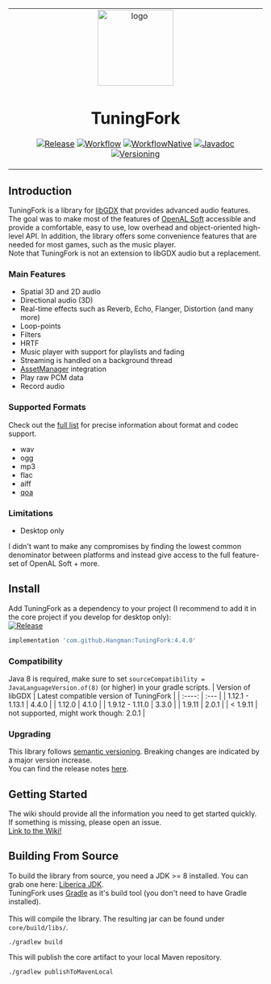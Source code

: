 <table align="center"><tr><td align="center" width="10000">
<img src="pageBin/logo.png" align="center" width="150" alt="logo">

# TuningFork

[![Release](https://jitpack.io/v/Hangman/TuningFork.svg)](https://jitpack.io/#Hangman/TuningFork)
[![Workflow](https://github.com/Hangman/TuningFork/actions/workflows/gradle.yml/badge.svg)](https://github.com/Hangman/TuningFork/actions/workflows/gradle.yml/badge.svg)
[![WorkflowNative](https://github.com/Hangman/TuningFork/actions/workflows/build_natives.yml/badge.svg)](https://github.com/Hangman/TuningFork/actions/workflows/build_natives.yml/badge.svg)
[![Javadoc](https://img.shields.io/badge/JavaDoc-Online-green)](https://Hangman.github.io/TuningFork/javadoc/)
[![Versioning](https://img.shields.io/badge/semver-2.0.0-blue)](https://semver.org/)

</td></tr></table>

## Introduction

TuningFork is a library for [libGDX](https://github.com/libgdx/libgdx) that provides advanced audio features. The goal
was to make most of the features of [OpenAL Soft](https://github.com/kcat/openal-soft) accessible and provide a
comfortable, easy to use, low overhead and object-oriented high-level API. In addition, the library offers some
convenience features that are needed for most games, such as the music player.<br>
Note that TuningFork is not an extension to libGDX audio but a replacement.

### Main Features

* Spatial 3D and 2D audio
* Directional audio (3D)
* Real-time effects such as Reverb, Echo, Flanger, Distortion (and many more)
* Loop-points
* Filters
* HRTF
* Music player with support for playlists and fading
* Streaming is handled on a background thread
* [AssetManager](https://libgdx.com/wiki/managing-your-assets) integration
* Play raw PCM data
* Record audio

### Supported Formats

Check out the [full list](https://github.com/Hangman/TuningFork/wiki/Supported-audio-formats-and-codecs) for precise
information about format and codec support.

* wav
* ogg
* mp3
* flac
* aiff
* [qoa](https://qoaformat.org/)

### Limitations

* Desktop only

I didn't want to make any compromises by finding the lowest common denominator between platforms and instead give access
to the full feature-set of OpenAL Soft + more.

## Install

Add TuningFork as a dependency to your project (I recommend to add it in the core project if you develop for desktop
only):  
[![Release](https://jitpack.io/v/Hangman/TuningFork.svg)](https://jitpack.io/#Hangman/TuningFork)

```groovy
implementation 'com.github.Hangman:TuningFork:4.4.0'
```

### Compatibility

Java 8 is required, make sure to set `sourceCompatibility = JavaLanguageVersion.of(8)` (or higher) in your gradle
scripts.
| Version of libGDX | Latest compatible version of TuningFork |
|      :----:         | :--- |
| 1.12.1 - 1.13.1 | 4.4.0 |
| 1.12.0 | 4.1.0 |
| 1.9.12 - 1.11.0 | 3.3.0 |
| 1.9.11 | 2.0.1 |
| < 1.9.11 | not supported, might work though: 2.0.1 |

### Upgrading

This library follows [semantic versioning](https://semver.org/). Breaking changes are indicated by a major version
increase.  
You can find the release notes [here](https://github.com/Hangman/TuningFork/wiki/Patch-Notes).

## Getting Started

The wiki should provide all the information you need to get started quickly. If something is missing, please open an
issue.  
[Link to the Wiki!](https://github.com/Hangman/TuningFork/wiki)

## Building From Source

To build the library from source, you need a JDK >= 8 installed. You can grab one
here: [Liberica JDK](https://bell-sw.com/pages/downloads/).  
TuningFork uses [Gradle](https://gradle.org/) as it's build tool (you don't need to have Gradle installed).  
<br>
This will compile the library. The resulting jar can be found under `core/build/libs/`.

```console
./gradlew build
```

This will publish the core artifact to your local Maven repository.

```console
./gradlew publishToMavenLocal
```
